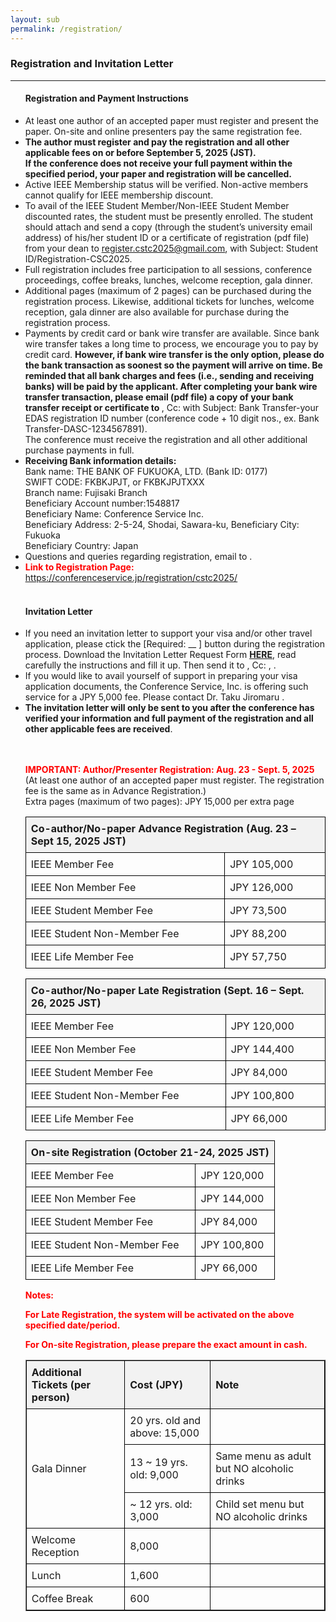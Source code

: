 ```yaml
---
layout: sub
permalink: /registration/
---
```



<style>
        table {
            width: 100%;
            border-collapse: collapse;
        }
        th, td {
            border: 1px solid black;
            padding: 8px;
            text-align: left;
        }
        th {
            background-color: #f2f2f2;
        }
        .important {
            color: red;
            font-weight: bold;
        }
        .highlight {
            background-color: yellow;
        }
    </style>

<h3>Registration and Invitation Letter</h3>
<hr/>
<ul>
<h4>Registration and Payment Instructions</h4>
<li> At least one author of an accepted paper must register and present the paper. On-site and online presenters pay the same registration fee.</li>
<li> <b>The author must register and pay the registration and all other applicable fees on or before September 5, 2025 (JST). <br>If the conference does not receive your full payment within the specified period, your paper and registration will be cancelled.</b> </li>
<li> Active IEEE Membership status will be verified. Non-active members cannot qualify for IEEE membership discount. </li>
<li> To avail of the IEEE Student Member/Non-IEEE Student Member discounted rates, the student must be presently enrolled. The student should attach and send a copy (through the student’s university email address) of his/her student ID or a certificate of registration (pdf file) from your dean to <a href="mailto:register.cstc2025@gmail.com"><u>register.cstc2025@gmail.com</u></a>, with Subject: Student ID/Registration-CSC2025. </li>
<li> Full registration includes free participation to all sessions, conference proceedings, coffee breaks, lunches, welcome reception, gala dinner. </li>
<li> Additional pages (maximum of 2 pages) can be purchased during the registration process. Likewise, additional tickets for lunches, welcome reception, gala dinner are also available for purchase during the registration process.</li>
<li> Payments by credit card or bank wire transfer are available. Since bank wire transfer takes a long time to process, we encourage you to pay by credit card. <b>However, if bank wire transfer is the only option, please do the bank transaction as soonest so the payment will arrive on time. Be reminded that all bank charges and fees (i.e., sending and receiving banks) will be paid by the applicant. After completing your bank wire transfer transaction, please email (pdf file) a copy of your bank transfer receipt or certificate to </b> <a href="mailto:cstc@conferenceservice.jp"><u><cstc@conferenceservice.jp></u></a>, Cc: <a href="mailto:register.cstc2025@gmail.com"><u><register.cstc2025@gmail.com></u></a> with Subject: Bank Transfer-your EDAS registration ID number (conference code + 10 digit nos., ex. Bank Transfer-DASC-1234567891). <br>The conference must receive the registration and all other additional purchase payments in full. </li>
<li> 
<b>Receiving Bank information details:</b><br>
Bank name: THE BANK OF FUKUOKA, LTD. (Bank ID: 0177)<br>
SWIFT CODE: FKBKJPJT, or FKBKJPJTXXX<br>
Branch name: Fujisaki Branch<br>
Beneficiary Account number:1548817<br>
Beneficiary Name: Conference Service Inc.<br>
Beneficiary Address: 2-5-24, Shodai, Sawara-ku, Beneficiary City: Fukuoka<br>
Beneficiary Country: Japan<br>
</li>

<li> Questions and queries regarding registration, email to <a href="mailto:register.cstc2025@gmail.com"><u><register.cstc2025@gmail.com></u></a>.</li>

<li><span class="important">Link to Registration Page:</span> <a href="https://conferenceservice.jp/registration/cstc2025/"> <u>https://conferenceservice.jp/registration/cstc2025/</u> </a></li>
<br>
<h4>Invitation Letter</h4>
<li>If you need an invitation letter to support your visa and/or other travel application, please ctick the [Required: __ ] button during the registration process. Download the Invitation Letter Request Form <a href="/2025/assets/files/REQUEST-FORM-Invitation Letter-CyberScienceCongress_2025.docx"> <u><b> HERE</b></u></a>, read carefully the instructions and fill it up. Then send it to <a href="mailto:cstc@conferenceservice.jp"><u><cstc@conferenceservice.jp></u></a>, Cc: <a href="mailto:loc.cstc2025@gmail.com"><u><loc.cstc2025@gmail.com></u></a>, <a href="mailto:register.cstc2025@gmail.com"><u><register.cstc2025@gmail.com></u></a>.</li>
<li>If you would like to avail yourself of support in preparing your visa application documents, the Conference Service, Inc. is offering such service for a JPY 5,000 fee. Please contact Dr. Taku Jiromaru <a href="mailto:cstc@conferenceservice.jp"><u><cstc@conferenceservice.jp></u></a>.</li>
<li><b>The invitation letter will only be sent to you after the conference has verified your information and full payment of the registration and all other applicable fees are received</b>.</li>

<br>
<br>
 <p><span class="important">IMPORTANT: Author/Presenter Registration: Aug. 23 - Sept. 5, 2025</span> (At least one author of an accepted paper must register. The registration fee is the same as in Advance Registration.) <br>Extra pages (maximum of two pages): JPY 15,000 per extra page <br>
    <table>
        <tr>
            <th colspan="2">Co-author/No-paper Advance Registration (Aug. 23 – Sept 15, 2025 JST)</th>
        </tr>
        <tr>
            <td>IEEE Member Fee</td>
            <td>JPY 105,000</td>
        </tr>
        <tr>
            <td>IEEE Non Member Fee</td>
            <td>JPY 126,000</td>
        </tr>
        <tr>
            <td>IEEE Student Member Fee</td>
            <td>JPY 73,500</td>
        </tr>
        <tr>
            <td>IEEE Student Non-Member Fee</td>
            <td>JPY 88,200</td>
        </tr>
        <tr>
            <td>IEEE Life Member Fee</td>
            <td>JPY 57,750</td>
        </tr>
    </table>
<table>
        <tr>
            <th colspan="2">Co-author/No-paper Late Registration (Sept. 16 – Sept. 26, 2025 JST)</th>
        </tr>
        <tr>
            <td>IEEE Member Fee</td>
            <td>JPY 120,000</td>
        </tr>
        <tr>
            <td>IEEE Non Member Fee</td>
            <td>JPY 144,400</td>
        </tr>
        <tr>
            <td>IEEE Student Member Fee</td>
            <td>JPY 84,000</td>
        </tr>
        <tr>
            <td>IEEE Student Non-Member Fee</td>
            <td>JPY 100,800</td>
        </tr>
        <tr>
            <td>IEEE Life Member Fee</td>
            <td>JPY 66,000</td>
        </tr>
    </table>
<table>
        <tr>
            <th colspan="2">On-site Registration (October 21-24, 2025 JST)</th>
        </tr>
        <tr>
            <td>IEEE Member Fee</td>
            <td>JPY 120,000</td>
        </tr>
        <tr>
            <td>IEEE Non Member Fee</td>
            <td>JPY 144,000</td>
        </tr>
        <tr>
            <td>IEEE Student Member Fee</td>
            <td>JPY 84,000</td>
        </tr>
        <tr>
            <td>IEEE Student Non-Member Fee</td>
            <td>JPY 100,800</td>
        </tr>
        <tr>
            <td>IEEE Life Member Fee</td>
            <td>JPY 66,000</td>
        </tr>
    </table>
<p class="important">Notes:</p>
<p class="important">For Late Registration, the system will be activated on the above specified date/period.</p>
<p class="important">For On-site Registration, please prepare the exact amount in cash.</p>

<table border="1" cellspacing="0" cellpadding="5" style="border-collapse: collapse; text-align: left;">
  <tr style="background-color:#f2f2f2;">
    <th>Additional Tickets (per person)</th>
    <th>Cost (JPY)</th>
    <th>Note</th>
  </tr>
  <tr>
    <td rowspan="3">Gala Dinner</td>
    <td>20 yrs. old and above: 15,000</td>
    <td></td>
  </tr>
  <tr>
    <td>13 ~ 19 yrs. old: 9,000</td>
    <td>Same menu as adult but NO alcoholic drinks</td>
  </tr>
  <tr>
    <td>~ 12 yrs. old: 3,000</td>
    <td>Child set menu but NO alcoholic drinks</td>
  </tr>
  <tr>
    <td>Welcome Reception</td>
    <td>8,000</td>
    <td></td>
  </tr>
  <tr>
    <td>Lunch</td>
    <td>1,600</td>
    <td></td>
  </tr>
  <tr>
    <td>Coffee Break</td>
    <td>600</td>
    <td></td>
  </tr>
</table>

